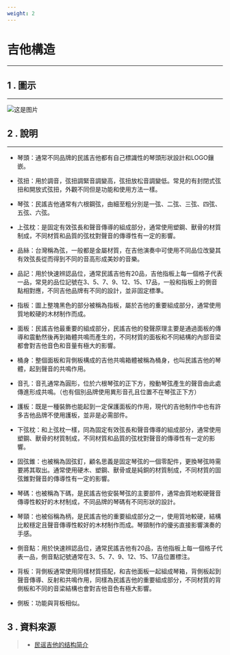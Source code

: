 ```yaml
---
weight: 2
---
```


# 吉他構造

---

## 1 . 圖示

--- 

![这是图片](/認識吉他/吉他構造/guitar.jpg)

## 2 . 說明

--- 

- 琴頭：通常不同品牌的民謠吉他都有自己標識性的琴頭形狀設計和LOGO鑲嵌。

- 弦扭：用於調音，弦扭調緊音調變高，弦扭放松音調變低。常見的有封閉式弦扭和開放式弦扭，外觀不同但是功能和使用方法一樣。

- 琴弦：民謠吉他通常有六根鋼弦，由細至粗分別是一弦、二弦、三弦、四弦、五弦、六弦。

- 上弦枕：是固定有效弦長和聲音傳導的組成部分，通常使用塑鋼、獸骨的材質制成，不同材質和品質的弦枕對聲音的傳導性有一定的影響。

- 品絲：台灣稱為弦，一般都是金屬材質，在吉他演奏中可使用不同品位改變其有效弦長從而得到不同的音高形成美妙的音樂。

- 品記：用於快速辨認品位，通常民謠吉他有20品，吉他指板上每一個格子代表一品，常見的品位記號在3、5、7、9、12、15、17品，一般和指板上的側音點相對應，不同吉他品牌有不同的設計，並非固定標準。

- 指板：圖上整塊黑色的部分被稱為指板，屬於吉他的重要組成部分，通常使用質地較硬的木材制作而成。

- 面板：民謠吉他最重要的組成部分，民謠吉他的發聲原理主要是通過面板的傳導和震動然後再到箱體共鳴而產生的，不同材質的面板和不同結構的內部音梁都會對吉他音色和音量有極大的影響。

- 桶身：整個面板和背側板構成的吉他共鳴箱體被稱為桶身，也叫民謠吉他的琴體，起到聲音的共鳴作用。

- 音孔：音孔通常為圓形，位於六根琴弦的正下方，撥動琴弦產生的聲音由此處傳進形成共鳴。（也有個別品牌使用異形音孔且位置不在琴弦正下方）

- 護板：既是一種裝飾也能起到一定保護面板的作用，現代的吉他制作中也有許多吉他品牌不使用護板，並非是必需部件。

- 下弦枕：和上弦枕一樣，同為固定有效弦長和聲音傳導的組成部分，通常使用塑鋼、獸骨的材質制成，不同材質和品質的弦枕對聲音的傳導性有一定的影響。

- 固弦錐：也被稱為固弦釘，顧名思義是固定琴弦的一個零配件，更換琴弦時需要將其取出。通常使用硬木、塑鋼、獸骨或是純銅的材質制成，不同材質的固弦錐對聲音的傳導性有一定的影響。

- 琴碼：也被稱為下碼，是民謠吉他安裝琴弦的主要部件，通常由質地較硬聲音傳導性較好的木材制成，不同品牌的琴碼有不同形狀的設計。

- 琴頸：也被俗稱為柄，是民謠吉他的重要組成部分之一，使用質地較硬，結構比較穩定且聲音傳導性較好的木材制作而成。琴頸制作的優劣直接影響演奏的手感。

- 側音點：用於快速辨認品位，通常民謠吉他有20品，吉他指板上每一個格子代表一品，側音點記號通常在3、5、7、9、12、15、17品位置標注。

- 背板：背側板通常使用同樣材質搭配，和吉他面板一起組成琴箱，背側板起到聲音傳導、反射和共鳴作用，同樣為民謠吉他的重要組成部分，不同材質的背側板和不同的音梁結構也會對吉他音色有極大影響。

- 側板：功能與背板相似。

## 3 . 資料來源

> - [民谣吉他的结构简介](https://zhuanlan.zhihu.com/p/344249980)  
